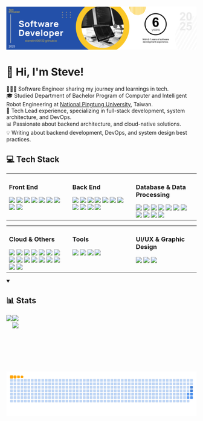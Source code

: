 ![](/assets/images/header.png)

# 👋 Hi, I'm Steve!

👨🏻‍💻 Software Engineer sharing my journey and learnings in tech. <br />
🎓 Studied Department of Bachelor Program of Computer and Intelligent Robot Engineering at [National Pingtung University](https://www.nptu.edu.tw/), Taiwan. <br />
🚀 Tech Lead experience, specializing in full-stack development, system architecture, and DevOps. <br />
📊 Passionate about backend architecture, and cloud-native solutions. <br />
💡 Writing about backend development, DevOps, and system design best practices. <br />

<!-- <p align="left">
  <img src="https://komarev.com/ghpvc/?username=stevelin100132&label=Profile%20views&color=0e75b6&style=flat" alt="stevelin100132" />
</p> -->

## 💻 Tech Stack

<table>
  <tr>
    <td valign="top" width="33%">
      <h3>Front End</h3>
      <img src="https://img.shields.io/badge/-HTML5-E34F26?style=flat&logo=html5&logoColor=white" />
      <img src="https://img.shields.io/badge/-CSS3-1572B6?style=flat&logo=css3&logoColor=white" />
      <img src="https://img.shields.io/badge/-Tailwind%20CSS-06B6D4?style=flat&logo=tailwindcss&logoColor=white" />
      <img src="https://img.shields.io/badge/-JavaScript-F7DF1E?style=flat&logo=javascript&logoColor=white" />
      <img src="https://img.shields.io/badge/-TypeScript-3178C6?style=flat&logo=typescript&logoColor=white" />
      <img src="https://img.shields.io/badge/-jQuery-0769AD?style=flat&logo=jquery&logoColor=white" />
      <img src="https://img.shields.io/badge/-Angular-DE0A39?style=flat&logo=angular&logoColor=white" />
      <img src="https://img.shields.io/badge/-Ng%20Zorro-0170FE?style=flat&logo=antdesign&logoColor=white" />
      <img src="https://img.shields.io/badge/-Apached%20ECharts-AA344D?style=flat&logo=apacheecharts&logoColor=white" />
    </td>
    <td valign="top" width="33%">
      <h3>Back End</h3>
      <img src="https://img.shields.io/badge/-Node.js-339933?style=flat&logo=nodedotjs&logoColor=white" />
      <img src="https://img.shields.io/badge/-Nodemon-76D04B?style=flat&logo=nodemon&logoColor=white" />
      <img src="https://img.shields.io/badge/-Express-000000?style=flat&logo=express&logoColor=white" />
      <img src="https://img.shields.io/badge/-LoopBack-3F5DFF?style=flat&logo=loopback&logoColor=white" />
      <img src="https://img.shields.io/badge/-NestJS-E0234E?style=flat&logo=nestjs&logoColor=white" />
      <img src="https://img.shields.io/badge/-Swagger-85EA2D?style=flat&logo=swagger&logoColor=white"/>
      <img src="https://img.shields.io/badge/-Electron-47848F?style=flat&logo=electron&logoColor=white" />
      <img src="https://img.shields.io/badge/-Mocha-8D6748?style=flat&logo=mocha&logoColor=white" />
      <img src="https://img.shields.io/badge/-Jasmine-8A4182?style=flat&logo=jasmine&logoColor=white" />
      <img src="https://img.shields.io/badge/-Playwright-2EAD33?style=flat&logo=playwright&logoColor=white" />
      <img src="https://img.shields.io/badge/-Apache JMeter-D22128?style=flat&logo=apachejmeter&logoColor=white"/>
    </td>
    <td valign="top" width="33%">
      <h3>Database & Data Processing</h3>
      <img src="https://img.shields.io/badge/-PostgreSQL-4169E1?style=flat&logo=postgresql&logoColor=white" />
      <img src="https://img.shields.io/badge/-MySQL-4479A1?style=flat&logo=mysql&logoColor=white" />
      <img src="https://img.shields.io/badge/-MariaDB-003545?style=flat&logo=mariadb&logoColor=white" />
      <img src="https://img.shields.io/badge/-Redis-DC382D?style=flat&logo=redis&logoColor=white" />
      <img src="https://img.shields.io/badge/-Elasticsearch-2DBED4?style=flat&logo=elasticsearch&logoColor=white" />
      <img src="https://img.shields.io/badge/-OpenSearch-005EB8?style=flat&logo=opensearch&logoColor=white" />
      <img src="https://img.shields.io/badge/-MinIO-C72E49?style=flat&logo=minio&logoColor=white" />
      <img src="https://img.shields.io/badge/-Apache%20Kafka-231F20?style=flat&logo=apachekafka&logoColor=white" />
      <img src="https://img.shields.io/badge/-MQTT-660066?style=flat&logo=mqtt&logoColor=white" />
      <img src="https://img.shields.io/badge/-Apache%20NiFi-6F8A95?style=flat&logo=apachenifi&logoColor=white" />
      <img src="https://img.shields.io/badge/-Apache%20Airflow-017CEE?style=flat&logo=apacheairflow&logoColor=white" />
    </td>
  </tr>
</table>

<table>
  <tr>
    <td valign="top" width="33%">
      <h3>Cloud & Others</h3>
      <img src="https://img.shields.io/badge/-Git-F05032?style=flat&logo=git&logoColor=white" />
      <img src="https://img.shields.io/badge/-GitLab-FC6D26?style=flat&logo=gitlab&logoColor=white" />
      <img src="https://img.shields.io/badge/-NGINX-009639?style=flat&logo=nginx&logoColor=white" />
      <img src="https://img.shields.io/badge/-Nginx%20Proxy%20Manager-F15833?style=flat&logo=nginxproxymanager&logoColor=white" />
      <img src="https://img.shields.io/badge/-ArgoCD-EF7B4D?style=flat&logo=argo&logoColor=white" />
      <img src="https://img.shields.io/badge/-Docker-2496ED?style=flat&logo=docker&logoColor=white" />
      <img src="https://img.shields.io/badge/-Harbor-60B932?style=flat&logo=harbor&logoColor=white" />
      <img src="https://img.shields.io/badge/-Kubernetes-326CE5?style=flat&logo=kubernetes&logoColor=white" />
      <img src="https://img.shields.io/badge/-Prometheus-E6522C?style=flat&logo=prometheus&logoColor=white" />
      <img src="https://img.shields.io/badge/-Grafana-F46800?style=flat&logo=grafana&logoColor=white" />
      <img src="https://img.shields.io/badge/-Loki-F46800?style=flat&logo=loki&logoColor=white" />
      <img src="https://img.shields.io/badge/-Opsgenie-172B4D?style=flat&logo=opsgenie&logoColor=white" />
      <img src="https://img.shields.io/badge/-Matomo-3152A0?style=flat&logo=matomo&logoColor=white" />
      <img src="https://img.shields.io/badge/-Vault-FFEC6E?style=flat&logo=vault&logoColor=white" />
      <img src="https://img.shields.io/badge/-SonarLint-CB2029?style=flat&logo=sonarlint&logoColor=white"/>
      <img src="https://img.shields.io/badge/-SonarQube-4E9BCD?style=flat&logo=sonarqube&logoColor=white"/>
    </td>
    <td valign="top" width="33%">
      <h3>Tools</h3>
      <img src="https://img.shields.io/badge/-Visual%20Studio%20Code-007ACC?style=flat&logo=visualstudiocode&logoColor=white"/>
      <img src="https://img.shields.io/badge/-Postman-FF6C37?style=flat&logo=postman&logoColor=white" />
      <img src="https://img.shields.io/badge/-Jira-0052CC?style=flat&logo=jira&logoColor=white" />
      <img src="https://img.shields.io/badge/-Confluence-172B4D?style=flat&logo=confluence&logoColor=white" />
    </td>
    <td valign="top" width="33%">
      <h3>UI/UX & Graphic Design</h3>
      <img src="https://img.shields.io/badge/-Figma-F24E1E?style=flat&logo=figma&logoColor=white" />
      <img src="https://img.shields.io/badge/-Adobe%20Photoshop-31A8FF?style=flat&logo=adobephotoshop&logoColor=white" />
      <img src="https://img.shields.io/badge/-Adobe%20Illustrator-FF9A00?style=flat&logo=adobeillustrator&logoColor=white" />
    </td>
  </tr>
</table>

<details open> 
  <summary><h2>📊 Stats</h2></summary>
  
  <img align="left" height="150px" src="https://github-readme-stats.vercel.app/api?username=stevelin100132&show_icons=true&locale=en" />

  <img height="150px" src="https://github-readme-stats.vercel.app/api/top-langs?username=stevelin100132&show_icons=true&locale=en&layout=compact" />

  <br />
  
  <img src="https://github-readme-activity-graph.vercel.app/graph?username=SteveLin100132&bg_color=FCFCFC&color=2350A9&line=2350A9&point=FBC829&radius=10&hide_border=false&hide_title=true&height=300" />

  ![snake gif](https://raw.githubusercontent.com/SteveLin100132/SteveLin100132/refs/heads/output/github-snake.svg%20dist/github-snake-dark.svg%3Fpalette%3Dgithub-dark%20dist/ocean.gif)
</details>


